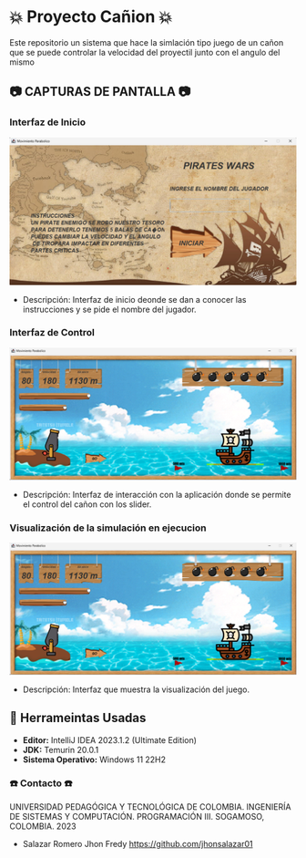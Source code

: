 # :boom: Proyecto Cañion :boom: 


Este repositorio un sistema que hace la simlación tipo juego de un cañon que se puede controlar la velocidad del proyectil junto con el angulo del mismo

## :camera: CAPTURAS DE PANTALLA :camera:

### Interfaz de Inicio

![Página de Inicio](https://github.com/jhonsalazar01/Proyecto_ProgramacionII_/blob/main/Screen/IMG_001.png)
- Descripción: Interfaz de inicio deonde se dan a conocer las instrucciones y se pide el nombre del jugador.

### Interfaz de Control

![Ruta más Corta](https://github.com/jhonsalazar01/Proyecto_ProgramacionII_/blob/main/Screen/IMG_002.png)
- Descripción: Interfaz de interacción con la aplicación donde se permite el control del cañon con los slider.

### Visualización de la simulación en ejecucion

![Ruta más Corta](https://github.com/jhonsalazar01/Proyecto_ProgramacionII_/blob/main/Screen/IMG_002.png)
- Descripción: Interfaz que muestra la visualización del juego.



## :hammer: Herrameintas Usadas

- **Editor:** IntelliJ IDEA 2023.1.2 (Ultimate Edition)
- **JDK:** Temurin 20.0.1
- **Sistema Operativo:** Windows 11 22H2



### :telephone: Contacto :telephone:
UNIVERSIDAD PEDAGÓGICA Y TECNOLÓGICA DE COLOMBIA.
INGENIERÍA DE SISTEMAS Y COMPUTACIÓN.
PROGRAMACIÓN III.
SOGAMOSO, COLOMBIA.
2023


- Salazar Romero Jhon Fredy https://github.com/jhonsalazar01

